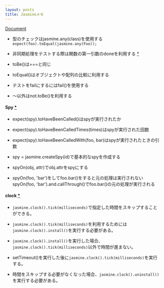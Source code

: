 ```yaml
---
layout: posts
title: Jasmineメモ 
---
```

[Document](https://jasmine.github.io/edge/introduction)  

* 型のチェックはjasmine.any(class)を使用する  
`expect(foo).toEqual(jasmine.any(Foo));`

* 非同期処理をテストする際は関数の第一引数のdoneを利用する [\*](https://jasmine.github.io/edge/introduction#section-Asynchronous_Support)  

* toBe()は===と同じ

* toEqual()はオブジェクトや配列の比較に利用する

* テストをfailにするにはfail()を使用する

* ～以外はnot.toBe()を利用する

#### Spy [\*](https://jasmine.github.io/edge/introduction#section-Spies)

* expect(spy).toHaveBeenCalled()はspyが実行されたか

* expect(spy).toHaveBeenCalledTimes(times)はspyが実行された回数  

* expect(spy).toHaveBeenCalledWith(foo, bar)はspyが実行されたときの引数  

* spy = jasmine.createSpy(id)で基本的なspyを作成する

* spyOn(obj, attr)でobj.attrをspyにする  

* spyOn(foo, 'bar')をしてfoo.bar()をすると元の処理は実行されない  
spyOn(foo, 'bar').and.callThrough()でfoo.bar()の元の処理が実行される


#### clock [\*](https://jasmine.github.io/edge/introduction#section-Jasmine_Clock)

* `jasmine.clock().tick(milliseconds)`で指定した時間をスキップすることができる。  

* `jasmine.clock().tick(milliseconds)`を利用するためには`jasmine.clock().install()`を実行する必要がある。  

* `jasmine.clock().install()`を実行した場合、`jasmine.clock().tick(milliseconds)`以外で時間が進まない。  

* setTimeout()を実行した後に`jasmine.clock().tick(milliseconds)`を実行する。  

* 時間をスキップする必要がなくなった場合、`jasmine.clock().uninstall()`を実行する必要がある。
